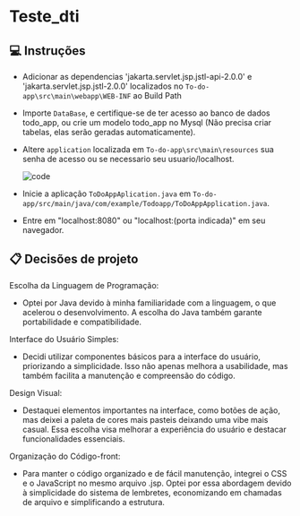 # Teste_dti

## 💻 Instruções

* Adicionar as dependencias 'jakarta.servlet.jsp.jstl-api-2.0.0' e 'jakarta.servlet.jsp.jstl-2.0.0' localizados no `To-do-app\src\main\webapp\WEB-INF` ao Build Path

* Importe `DataBase`, e certifique-se de ter acesso ao banco de dados todo_app, ou crie um modelo todo_app no Mysql
 (Não precisa criar tabelas, elas serão geradas automaticamente).
* Altere `application` localizada em `To-do-app\src\main\resources`  sua senha de acesso ou se necessario seu usuario/localhost.

     ![code](https://github.com/VitorLucioOliveira/Teste_dti/assets/130071272/9d841904-6573-42ad-80b3-3cc1fa08d8f4)

* Inicie a aplicação `ToDoAppAplication.java` em `To-do-app/src/main/java/com/example/Todoapp/ToDoAppApplication.java`.
* Entre em "localhost:8080" ou "localhost:(porta indicada)" em seu navegador.

 
## 📋 Decisões de projeto

Escolha da Linguagem de Programação: 
* Optei por Java devido à minha familiaridade com a linguagem, o que acelerou o desenvolvimento. A escolha do Java também garante portabilidade e compatibilidade.

Interface do Usuário Simples: 
* Decidi utilizar componentes básicos para a interface do usuário, priorizando a simplicidade. Isso não apenas melhora a usabilidade, mas também facilita a manutenção e compreensão do código.

Design Visual: 
* Destaquei elementos importantes na interface, como botões de ação, mas deixei a paleta de cores mais pasteis deixando uma vibe mais casual. Essa escolha visa melhorar a experiência do usuário e destacar funcionalidades essenciais.

Organização do Código-front: 
* Para manter o código organizado e de fácil manutenção, integrei o CSS e o JavaScript no mesmo arquivo .jsp. Optei por essa abordagem devido à simplicidade do sistema de lembretes, economizando em chamadas de arquivo e simplificando a estrutura.
  

